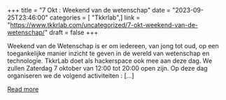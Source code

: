 +++
title = "7 Okt : Weekend van de wetenschap"
date = "2023-09-25T23:46:00"
categories = [ "Tkkrlab",]
link = "https://www.tkkrlab.com/uncategorized/7-okt-weekend-van-de-wetenschap/"
draft = false
+++

Weekend van de Wetenschap is er om iedereen, van jong tot oud, op een toegankelijke manier inzicht te geven in de wereld van wetenschap en technologie. TkkrLab doet als hackerspace ook mee aan deze dag. We zullen Zaterdag 7 oktober van 12:00 tot 20:00 open zijn. Op deze dag organiseren we de volgend activiteiten : [&#8230;]

[Read more](https://www.tkkrlab.com/uncategorized/7-okt-weekend-van-de-wetenschap/)